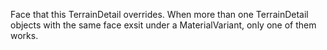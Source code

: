 Face that this TerrainDetail overrides. When more than one TerrainDetail
objects with the same face exsit under a MaterialVariant, only one of them
works.